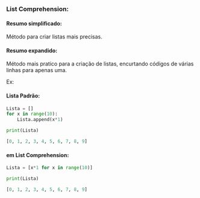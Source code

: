 ### List Comprehension:

#### Resumo simplificado:
Método para criar listas mais precisas.

#### Resumo expandido:
Método mais pratico para a criação de listas, encurtando códigos de várias linhas para apenas uma.

Ex:

#### Lista Padrão:
```python
Lista = []
for x in range(10):
	Lista.append(x*1)

print(Lista)
```

```python
[0, 1, 2, 3, 4, 5, 6, 7, 8, 9]
```

#### em List Comprehension:

```python
Lista = [x*1 for x in range(10)]

print(Lista)
```

```python
[0, 1, 2, 3, 4, 5, 6, 7, 8, 9]
```